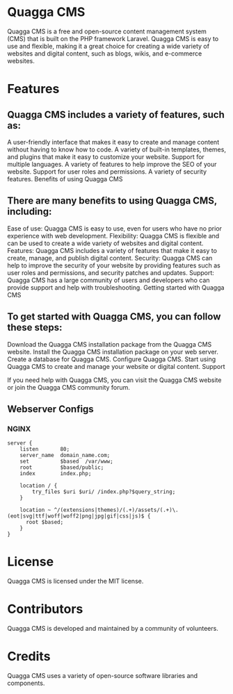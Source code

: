 Quagga CMS
=====

Quagga CMS is a free and open-source content management system (CMS) that is built on the PHP framework Laravel. Quagga CMS is easy to use and flexible, making it a great choice for creating a wide variety of websites and digital content, such as blogs, wikis, and e-commerce websites.

# Features

## Quagga CMS includes a variety of features, such as:

A user-friendly interface that makes it easy to create and manage content without having to know how to code.
A variety of built-in templates, themes, and plugins that make it easy to customize your website.
Support for multiple languages.
A variety of features to help improve the SEO of your website.
Support for user roles and permissions.
A variety of security features.
Benefits of using Quagga CMS

## There are many benefits to using Quagga CMS, including:

Ease of use: Quagga CMS is easy to use, even for users who have no prior experience with web development.
Flexibility: Quagga CMS is flexible and can be used to create a wide variety of websites and digital content.
Features: Quagga CMS includes a variety of features that make it easy to create, manage, and publish digital content.
Security: Quagga CMS can help to improve the security of your website by providing features such as user roles and permissions, and security patches and updates.
Support: Quagga CMS has a large community of users and developers who can provide support and help with troubleshooting.
Getting started with Quagga CMS

## To get started with Quagga CMS, you can follow these steps:

Download the Quagga CMS installation package from the Quagga CMS website.
Install the Quagga CMS installation package on your web server.
Create a database for Quagga CMS.
Configure Quagga CMS.
Start using Quagga CMS to create and manage your website or digital content.
Support

If you need help with Quagga CMS, you can visit the Quagga CMS website or join the Quagga CMS community forum.

## Webserver Configs

### NGINX

```
server {
    listen       80;
    server_name  domain_name.com;
    set          $based  /var/www;
    root         $based/public;
    index        index.php;

    location / {
        try_files $uri $uri/ /index.php?$query_string;
    }

    location ~ ^/(extensions|themes)/(.+)/assets/(.+)\.(eot|svg|ttf|woff|woff2|png|jpg|gif|css|js)$ {
      root $based;
    }
}

```

# License

Quagga CMS is licensed under the MIT license.

# Contributors

Quagga CMS is developed and maintained by a community of volunteers.

# Credits

Quagga CMS uses a variety of open-source software libraries and components.

